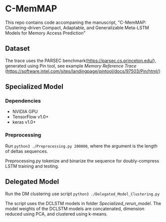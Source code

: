 # C-MemMAP

This repo contains code accompaning the manuscript, "C-MemMAP: Clustering-driven Compact, Adaptable, and Generalizable Meta-LSTM Models for Memory Access Prediction"

## Dataset 
The trace uses the PARSEC benchmark(https://parsec.cs.princeton.edu/), generated using Pin tool, see example *Memory Reference Trace* (https://software.intel.com/sites/landingpage/pintool/docs/97503/Pin/html/)

## Specialized Model
### Dependencies
* NVIDIA GPU
* TensorFlow v1.0+
* keras v1.0+

### Preprocessing
Run `python3 ./Preprocessing.py 200000`, where the argument is the length of deltas sequences.

Preprocessing.py tokenize and binarize the sequence for doubly-compress LSTM training and testing.
## Delegated Model
Run the DM clustering use script `python3 ./Delegated_Model_Clustering.py`

The script uses the DCLSTM models in folder *Specialized_rerun_model*. The model weights of the DCLSTM models are concatenated, dimension reduced using PCA, and clustered using k-means. 
